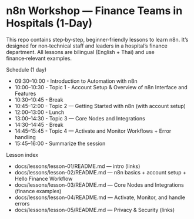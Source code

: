 # n8n Workshop — Finance Teams in Hospitals (1‑Day)

This repo contains step‑by‑step, beginner‑friendly lessons to learn n8n. It’s designed for non‑technical staff and leaders in a hospital’s finance department. All lessons are bilingual (English + Thai) and use finance‑relevant examples.

Schedule (1 day)
- 09:30–10:00 - Introduction to Automation with n8n 
- 10:00–10:30 - Topic 1 - Account Setup & Overview of n8n Interface and Features
- 10:30–10:45 - Break
- 10:45–12:00 - Topic 2 — Getting Started with n8n (with account setup)
- 12:00–13:00 - Lunch
- 13:00–14:30 - Topic 3 — Core Nodes and Integrations
- 14:30–14:45 - Break
- 14:45–15:45 - Topic 4 — Activate and Monitor Workflows + Error handling
- 15:45–16:00 - Summarize the session

Lesson index
- docs/lessons/lesson-01/README.md — intro (links)
- docs/lessons/lesson-02/README.md — n8n basics + account setup + Hello Finance Workflow
- docs/lessons/lesson-03/README.md — Core Nodes and Integrations (finance examples)
- docs/lessons/lesson-04/README.md — Activate, Monitor, and handle errors
- docs/lessons/lesson-05/README.md — Privacy & Security (links)


